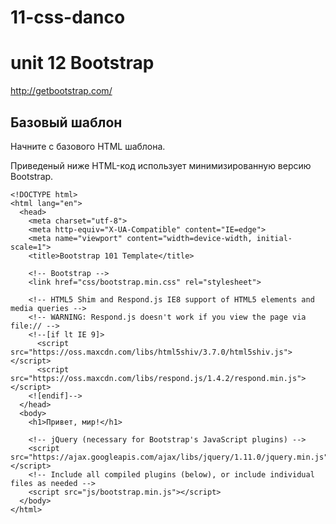 # 11-css-danco
unit 12 Bootstrap
=================

http://getbootstrap.com/

Базовый шаблон
----------------
Начните с базового HTML шаблона. 

Приведеный ниже HTML-код использует минимизированную версию Bootstrap.
```
<!DOCTYPE html>
<html lang="en">
  <head>
    <meta charset="utf-8">
    <meta http-equiv="X-UA-Compatible" content="IE=edge">
    <meta name="viewport" content="width=device-width, initial-scale=1">
    <title>Bootstrap 101 Template</title>

    <!-- Bootstrap -->
    <link href="css/bootstrap.min.css" rel="stylesheet">

    <!-- HTML5 Shim and Respond.js IE8 support of HTML5 elements and media queries -->
    <!-- WARNING: Respond.js doesn't work if you view the page via file:// -->
    <!--[if lt IE 9]>
      <script src="https://oss.maxcdn.com/libs/html5shiv/3.7.0/html5shiv.js"></script>
      <script src="https://oss.maxcdn.com/libs/respond.js/1.4.2/respond.min.js"></script>
    <![endif]-->
  </head>
  <body>
    <h1>Привет, мир!</h1>

    <!-- jQuery (necessary for Bootstrap's JavaScript plugins) -->
    <script src="https://ajax.googleapis.com/ajax/libs/jquery/1.11.0/jquery.min.js"></script>
    <!-- Include all compiled plugins (below), or include individual files as needed -->
    <script src="js/bootstrap.min.js"></script>
  </body>
</html>
```
